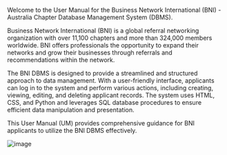 Welcome to the User Manual for the Business Network International (BNI) - Australia Chapter Database Management System (DBMS).

Business Network International (BNI) is a global referral networking organization with over 11,100 chapters and more than 324,000 members worldwide. BNI offers professionals the opportunity to expand their networks and grow their businesses through referrals and recommendations within the network.

The BNI DBMS is designed to provide a streamlined and structured approach to data management. With a user-friendly interface, applicants can log in to the system and perform various actions, including creating, viewing, editing, and deleting applicant records. The system uses HTML, CSS, and Python and leverages SQL database procedures to ensure efficient data manipulation and presentation.

This User Manual (UM) provides comprehensive guidance for BNI applicants to utilize the BNI DBMS effectively.

![image](https://github.com/user-attachments/assets/6a6e7ad3-f838-4948-b975-89bbeaea5369)
